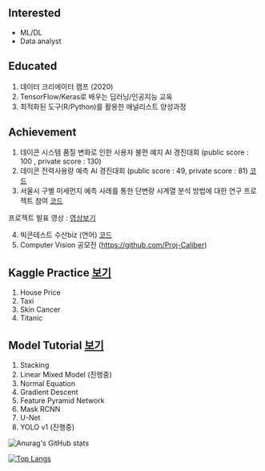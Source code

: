## Interested
- ML/DL
- Data analyst

## Educated
1. 데이터 크리에이터 캠프 (2020)
2. TensorFlow/Keras로 배우는 딥러닝/인공지능 교육
3. 최적화된 도구(R/Python)를 활용한 애널리스트 양성과정

## Achievement
1. 데이콘 시스템 품질 변화로 인한 사용자 불편 예지 AI 경진대회 (public score : 100 , private score : 130)
2. 데이콘 전력사용량 예측 AI 경진대회 (public score : 49, private score : 81) [코드](https://github.com/qkrwjdduf159/Dacon/tree/main/%EC%A0%84%EB%A0%A5%EC%82%AC%EC%9A%A9%EB%9F%89%20%EC%98%88%EC%B8%A1%20AI%20%EA%B2%BD%EC%A7%84%EB%8C%80%ED%9A%8C)
3. 서울시 구별 미세먼지 예측 사례를 통한 단변량 시계열 분석 방법에 대한 연구 프로젝트 참여 [코드](https://github.com/qkrwjdduf159/Soldesk/tree/master/%ED%8C%80%ED%94%84%EB%A1%9C%EC%A0%9D%ED%8A%B8/%EC%84%9C%EC%9A%B8%EC%8B%9C%20%EA%B0%81%20%EA%B5%AC%EB%B3%84%20%EB%AF%B8%EC%84%B8%EB%A8%BC%EC%A7%80%20%EC%98%88%EC%B8%A1)

프로젝트 발표 영상 : [영상보기](https://www.youtube.com/watch?v=UkW-BUyIb5M&t=56s)

4. 빅콘테스트 수산biz (연어) [코드](https://github.com/qkrwjdduf159/BigContest)
5. Computer Vision 공모전 (https://github.com/Proj-Caliber)

## Kaggle Practice [보기](https://github.com/qkrwjdduf159/Kaggle-practice)
1. House Price
2. Taxi
3. Skin Cancer
4. Titanic

## Model Tutorial [보기](https://github.com/qkrwjdduf159/Model-tutorial)
1. Stacking
2. Linear Mixed Model (진행중)
3. Normal Equation
4. Gradient Descent
5. Feature Pyramid Network
6. Mask RCNN
7. U-Net
8. YOLO v1 (진행중)

![Anurag's GitHub stats](https://github-readme-stats.vercel.app/api?username=qkrwjdduf159&show_icons=true&theme=dracula)


[![Top Langs](https://github-readme-stats.vercel.app/api/top-langs/?username=qkrwjdduf159)](https://github.com/anuraghazra/github-readme-stats)

